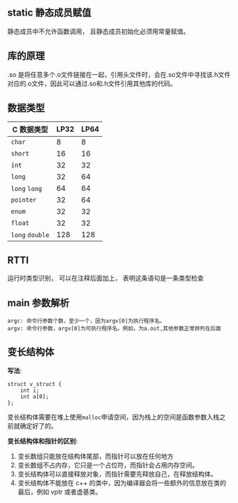 ## static 静态成员赋值

静态成员中不允许函数调用， 且静态成员初始化必须用常量赋值。

## 库的原理

.so 是将任意多个.o文件链接在一起，引用头文件时，会在.so文件中寻找该.h文件对应的.o文件，因此可以通过.so和.h文件引用其他库的代码。

## 数据类型

  | C 数据类型      | LP32 | LP64 |
  | --------------- | ---- | ---- |
  | `char`          | 8    | 8    |
  | `short`         | 16   | 16   |
  | `int`           | 32   | 32   |
  | `long`          | 32   | 64   |
  | `long` `long`   | 64   | 64   |
  | `pointer`       | 32   | 64   |
  | `enum`          | 32   | 32   |
  | `float`         | 32   | 32   |
  | `long` `double` | 128  | 128  |

## RTTI

运行时类型识别， 可以在注释后面加上， 表明这条语句是一条类型检查

## main 参数解析

```
argc: 命令行参数个数，至少一个，因为argv[0]为执行程序名。
argv: 命令行参数，argv[0]为可执行程序名。例如，为a.out,其他参数正常排列在后面
```

## 变长结构体

**写法**:
```
struct v_struct { 
    int i; 
    int a[0];
};
```

变长结构体需要在堆上使用`malloc`申请空间，因为栈上的空间是函数参数入栈之前就确定好了的。

**变长结构体和指针的区别**:

1. 变长数组只能放在结构体尾部，而指针可以放在任何地方
2. 变长数组不占内存，它只是一个占位符，而指针会占用内存空间。
3. 变长结构体可以直接释放对象，而指针需要先释放自己，在释放结构体。
4. 变长结构体不能放在 c++ 的类中，因为编译器会将一些额外的信息放在类的最后，例如 vptr 或者虚基类。

